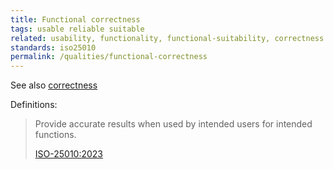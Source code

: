 ```yaml
---
title: Functional correctness
tags: usable reliable suitable
related: usability, functionality, functional-suitability, correctness
standards: iso25010
permalink: /qualities/functional-correctness
---
```


See also [correctness](/qualities/correctness)


Definitions:

>Provide accurate results when used by intended users for intended functions.
> 
>[ISO-25010:2023](/references/#iso-25010-2023)


